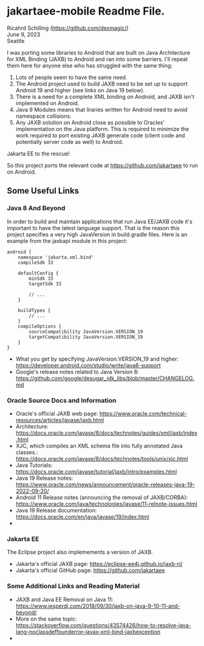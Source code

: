 # jakartaee-mobile Readme File.
Ricahrd Schilling (https://github.com/dexmagic/)   
June 9, 2023  
Seattle  

I was porting some libraries to Android that are built on Java Architecture for XML Binding (JAXB) to Android and ran into some barriers. I'll repeat them here for anyone else who has struggled with the same thing: 
1. Lots of people seem to have the same need.
2. The Android project used to build JAXB need to be set up to support Android 19 and higher (see links on Java 19 below).
3. There is a need for a complete XML binding on Android, and JAXB isn't implemented on Android.
4. Java 9 Modules means that liraries written for Android need to avoid namespace collisions.
5. Any JAXB solution on Android close as possible to Oracles' implementation on the Java platform. This is required to minimize the work required to port existing JAXB generate code (client code and potentially server code as well) to Android.

Jakarta EE to the rescue!

So this project ports the relevant code at https://github.com/jakartaee to run on Android.

## Some Useful Links

### Java 8 And Beyond

In order to build and maintain applications that run Java EE/JAXB code it's important to have the latest language support. That is the reason this project specifies a very high JavaVersion in build.gradle files. Here is an example from the jaxbapi module in this project:

```
android {
    namespace 'jakarta.xml.bind'
    compileSdk 33

    defaultConfig {
        minSdk 33
        targetSdk 33
        
        // ...
    }

    buildTypes {
        // ...
    }
    compileOptions {
        sourceCompatibility JavaVersion.VERSION_19
        targetCompatibility JavaVersion.VERSION_19
    }
}
```
 * What you get by specifying JavaVersion.VERSION_19 and higher: https://developer.android.com/studio/write/java8-support
 * Google's release notes related to Java Version 8: https://github.com/google/desugar_jdk_libs/blob/master/CHANGELOG.md


### Oracle Source Docs and Information

 * Oracle's official JAXB web page: https://www.oracle.com/technical-resources/articles/javase/jaxb.html
 * Architecture: https://docs.oracle.com/javase/8/docs/technotes/guides/xml/jaxb/index.html
 * XJC, which compiles an XML schema file into fully annotated Java classes.: https://docs.oracle.com/javase/8/docs/technotes/tools/unix/xjc.html
 * Java Tutorials: https://docs.oracle.com/javase/tutorial/jaxb/intro/examples.html
 * Java 19 Release notes: https://www.oracle.com/news/announcement/oracle-releases-java-19-2022-09-20/
 * Android 11 Release notes (announcing the removal of JAXB/CORBA): https://www.oracle.com/java/technologies/javase/11-relnote-issues.html
 * Java 19 Release documentation: https://docs.oracle.com/en/java/javase/19/index.html
 * 

### Jakarta EE

The Eclipse project also implemements a version of JAXB.

 * Jakarta's official JAXB page: https://eclipse-ee4j.github.io/jaxb-ri/
 * Jakarta's official GitHub page: https://github.com/jakartaee

### Some Additional Links and Reading Material

 * JAXB and Java EE Removal on Java 11: https://www.jesperdj.com/2018/09/30/jaxb-on-java-9-10-11-and-beyond/
 * More on the same topic: https://stackoverflow.com/questions/43574426/how-to-resolve-java-lang-noclassdeffounderror-javax-xml-bind-jaxbexception
 * 

